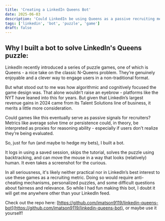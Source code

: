 ```yaml
---
title: 'Creating a LinkedIn Queens Bot'
date: 2025-06-03
description: 'Could LinkedIn be using Queens as a passive recruiting metric? Better to be safe than sorry I suppose...'
tags: ['linkedin', 'bot', 'puzzle', 'game']
draft: false
---
```


## Why I built a bot to solve LinkedIn's Queens puzzle:

LinkedIn recently introduced a series of puzzle games, one of which is Queens - a nice take on the classic N-Queens problem. They’re genuinely enjoyable and a clever way to engage users in a non-traditional format.

But what stood out to me was how algorithmic and cognitively focused the game design was. That alone wouldn’t raise an eyebrow - platforms like the NYT have leaned into this for years. But given that LinkedIn’s largest revenue gains in 2024 came from its Talent Solutions line of business, it merits a little more consideration.

Could games like this eventually serve as passive signals for recruiters? Metrics like average solve time or persistence could, in theory, be interpreted as proxies for reasoning ability - especially if users don’t realize they’re being evaluated.

So, just for fun (and maybe to hedge my bets), I built a bot.

It logs in using a saved session, skips the tutorial, solves the puzzle using backtracking, and can move the mouse in a way that looks (relatively) human. It even takes a screenshot for the curious.

In all seriousness, it's likely neither practical nor in LinkedIn’s best interest to use these games as a recruiting metric. Doing so would require anti-cheating mechanisms, personalized puzzles, and some difficult questions about fairness and relevance. So while I had fun making this bot, I doubt it will get me anywhere other than your LinkedIn feed.

Check out the repo here: [https://github.com/imatson9119/linkedin-queens-bot](https://github.com/imatson9119/linkedin-queens-bot), or maybe use it yourself!
